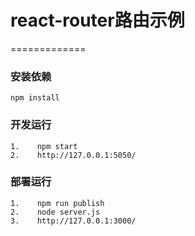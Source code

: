 # react-router路由示例
=============

### 安装依赖
    npm install

### 开发运行
    1.    npm start
	2.    http://127.0.0.1:5050/
### 部署运行
    1.    npm run publish
	2.    node server.js
	3.    http://127.0.0.1:3000/
